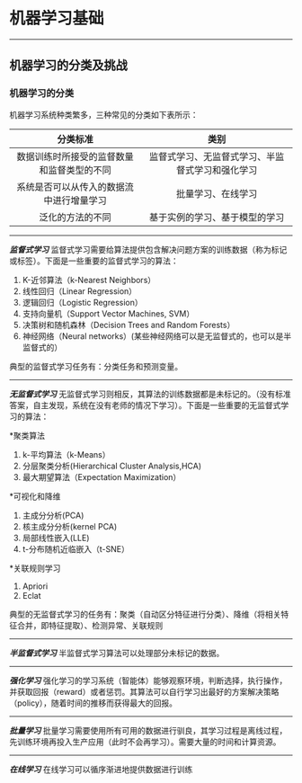 
# 机器学习基础
---
## 机器学习的分类及挑战

### 机器学习的分类
机器学习系统种类繁多，三种常见的分类如下表所示：

分类标准|类别
:--:|:--:
数据训练时所接受的监督数量和监督类型的不同|监督式学习、无监督式学习、半监督式学习和强化学习
系统是否可以从传入的数据流中进行增量学习|批量学习、在线学习
泛化的方法的不同|基于实例的学习、基于模型的学习

---
***监督式学习***
监督式学习需要给算法提供包含解决问题方案的训练数据（称为标记或标签）。下面是一些重要的监督式学习的算法：
1. K-近邻算法（k-Nearest Neighbors）
2. 线性回归（Linear Regression）
3. 逻辑回归（Logistic Regression）
4. 支持向量机（Support Vector Machines, SVM）
5. 决策树和随机森林（Decision Trees and Random Forests）
6. 神经网络（Neural networks）(某些神经网络可以是无监督式的，也可以是半监督式的）

典型的监督式学习任务有：分类任务和预测变量。

---
***无监督式学习***
无监督式学习则相反，其算法的训练数据都是未标记的。（没有标准答案，自主发现，系统在没有老师的情况下学习）。下面是一些重要的无监督式学习的算法：

*聚类算法
1. k-平均算法（k-Means）
2. 分层聚类分析(Hierarchical Cluster Analysis,HCA)
3. 最大期望算法（Expectation Maximization）

*可视化和降维
1. 主成分分析(PCA)
2. 核主成分分析(kernel PCA)
3. 局部线性嵌入(LLE)
4. t-分布随机近临嵌入（t-SNE）

*关联规则学习
1. Apriori
2. Eclat

典型的无监督式学习的任务有：聚类（自动区分特征进行分类）、降维（将相关特征合并，即特征提取）、检测异常、关联规则

---
***半监督式学习***
半监督式学习算法可以处理部分未标记的数据。

---
***强化学习***
强化学习的学习系统（智能体）能够观察环境，判断选择，执行操作，并获取回报（reward）或者惩罚。其算法可以自行学习出最好的方案解决策略（policy），随着时间的推移而获得最大的回报。

---
***批量学习***
批量学习需要使用所有可用的数据进行驯良，其学习过程是离线过程，先训练环境再投入生产应用（此时不会再学习）。需要大量的时间和计算资源。

---
***在线学习***
在线学习可以循序渐进地提供数据进行训练
